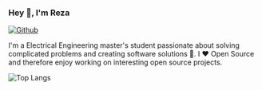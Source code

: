 ### Hey 👋, I'm Reza

[![Github](https://img.shields.io/github/followers/rezaAdinepour?label=follow&logo=github&link=https%3A%2F%2Fgithub.com%2FrezaAdinepour%2F
)](https://github.com/rezaadinepour)

I'm a Electrical Engineering master's student passionate about solving complicated problems and creating software solutions :robot:. I :heart: Open Source and therefore enjoy working on interesting open source projects.


![Top Langs]([https://github-readme-stats.vercel.app/api/top-langs/?username=anuraghazra&langs_count=8](https://github-readme-stats.vercel.app/api/top-langs/?username=rezaadinepour&langs_count=8)https://github-readme-stats.vercel.app/api/top-langs/?username=rezaadinepour&langs_count=8)
